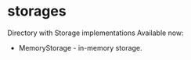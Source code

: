 # storages

Directory with Storage implementations
Available now:
- MemoryStorage - in-memory storage.